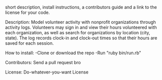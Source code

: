  short description, install instructions, a contributors guide and a link to the license for your code.

Description:
Model volunteer activity with nonprofit organizations through activity logs. Volunteers may sign in and view their hours volunteered with each organization, as well as search for organizations by location (city, state). The log records clock-in and clock-out times so that their hours are saved for each session. 

How to install:
-Clone or download the repo
-Run "ruby bin/run.rb"

Contributors: 
Send a pull request bro

License: 
Do-whatever-you-want License